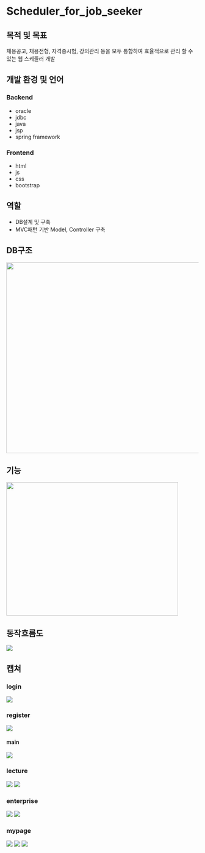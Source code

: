 # Scheduler_for_job_seeker
## 목적 및 목표
채용공고, 채용전형, 자격증시험, 강의관리 등을 모두 통합하여 효율적으로 관리 할 수 있는 웹 스케줄러 개발

## 개발 환경 및 언어
### Backend
- oracle
- jdbc
- java
- jsp
- spring framework

### Frontend
- html
- js
- css
- bootstrap

## 역할
- DB설계 및 구축
- MVC패턴 기반 Model, Controller 구축

## DB구조
<image src='https://user-images.githubusercontent.com/47843060/87686655-b7874d00-c7bf-11ea-9336-9365bd298984.png' width='600px' height='500px'/>

## 기능
<image src='https://user-images.githubusercontent.com/47843060/87687009-2fee0e00-c7c0-11ea-9af4-df6ccdf5592f.png' width='450px' height='350px'/>

## 동작흐름도
<image src='https://user-images.githubusercontent.com/47843060/87687417-a985fc00-c7c0-11ea-9a36-60528ee48286.png'/>

## 캡쳐
### login 
<image src='https://user-images.githubusercontent.com/47843060/88449652-84aa1c80-ce83-11ea-8270-ce0f88395d7f.PNG' />

### register
<image src ='https://user-images.githubusercontent.com/47843060/88449673-a3a8ae80-ce83-11ea-926c-5f4a3c82ccdf.PNG'/>

#### main
<image src='https://user-images.githubusercontent.com/47843060/88449655-883da380-ce83-11ea-88c7-d01ecc61c56f.png'/>

### lecture
<image src='https://user-images.githubusercontent.com/47843060/88449680-ad321680-ce83-11ea-861d-9f252a874575.PNG'/>
<image src='https://user-images.githubusercontent.com/47843060/88449681-aefbda00-ce83-11ea-8126-15c0ac01c3ae.PNG'/>

### enterprise
<image src='https://user-images.githubusercontent.com/47843060/88449679-aacfbc80-ce83-11ea-8e57-4fbe9512b71e.PNG'/>
<image src='https://user-images.githubusercontent.com/47843060/88449678-a7d4cc00-ce83-11ea-81fd-1b2e385b16ee.PNG'/>

### mypage
<image src='https://user-images.githubusercontent.com/47843060/88449665-95f32900-ce83-11ea-9c1c-62b5fdad7538.PNG'/>
<image src ='https://user-images.githubusercontent.com/47843060/88449653-8673e000-ce83-11ea-8203-1926490226c4.PNG'/>
<image src='https://user-images.githubusercontent.com/47843060/88449670-9ab7dd00-ce83-11ea-8569-491f922c9c3e.PNG'/>
